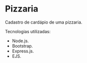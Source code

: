 # Pizzaria

Cadastro de cardápio de uma pizzaria.

Tecnologias utilizadas:

- Node.js.
- Bootstrap.
- Express.js.
- EJS.

